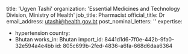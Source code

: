 title: 'Ugyen Tashi'
organization: 'Essential Medicines and Technology Division, Ministry of Health'
job_title: Pharmacist
official_title: Dr
email_address: utashi@health.gov.bt
post_nominal_letters: ''
expertise:
  - hypertension
country:
  - Bhutan
works_in: Bhutan
import_id: 8441d1d6-7f0e-442b-9fa0-32e594a4e4bb
id: 805c699b-2fed-4836-a6fa-668d6daa6364
